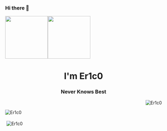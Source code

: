 ### Hi there 👋

<!--
**Er1c0/Er1c0** is a ✨ _special_ ✨ repository because its `README.md` (this file) appears on your GitHub profile.

Here are some ideas to get you started:

- 🔭 I’m currently working on ...
- 🌱 I’m currently learning ...
- 👯 I’m looking to collaborate on ...
- 🤔 I’m looking for help with ...
- 💬 Ask me about ...
- 📫 How to reach me: ...
- 😄 Pronouns: ...
- ⚡ Fun fact: ...
-->

<img align="" height="137px" src="https://github-readme-stats.vercel.app/api?username=Er1c0&hide_title=true&hide_border=true&show_icons=true&include_all_commits=true&line_height=21&bg_color=0,EC6C6C,FFD479,FFFC79,73FA79&theme=graywhite&locale=cn" /><img align="" height="137px" src="https://github-readme-stats.vercel.app/api/top-langs/?username=Er1c0&hide_title=true&hide_border=true&layout=compact&bg_color=0,73FA79,73FDFF,D783FF&theme=graywhite&locale=cn" />
<h1 align="center">I'm Er1c0</h1>
<h3 align="center">Never Knows Best</h3>

<p align="right"> <img src="https://komarev.com/ghpvc/?username=Er1c0&label=Profile%20views&color=0e75b6&style=flat" alt="Er1c0" /> </p>

<p><img align="middle" src="https://github-readme-stats.vercel.app/api/top-langs/?username=Er1c0&layout=compact" alt="Er1c0" /></p>

<p>&nbsp;<img align="middle" src="https://github-readme-stats.vercel.app/api?username=Er1c0&show_icons=true" alt="Er1c0" /></p>
